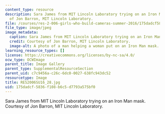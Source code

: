 ```yaml
---
content_type: resource
description: Sara James from MIT Lincoln Laboratory trying on an Iron Man mask. Courtesy
  of Jon Barron, MIT Lincoln Laboratory.
file: /courses/res-2-006-girls-who-build-cameras-summer-2016/175dadcf5836f108b6c5d7793a575bf0_RES2006SU16_28.jpg
file_type: image/jpeg
image_metadata:
  caption: Sara James from MIT Lincoln Laboratory trying on an Iron Man mask.
  credit: Courtesy of Jon Barron, MIT Lincoln Laboratory.
  image-alt: A photo of a man helping a woman put on an Iron Man mask.
learning_resource_types: []
license: https://creativecommons.org/licenses/by-nc-sa/4.0/
ocw_type: OCWImage
parent_title: Image Gallery
parent_type: SupplementalResourceSection
parent_uid: c7c9456a-c26c-6dc0-0027-638fc943dc52
resourcetype: Image
title: RES2006SU16_28.jpg
uid: 175dadcf-5836-f108-b6c5-d7793a575bf0
---
```

Sara James from MIT Lincoln Laboratory trying on an Iron Man mask. Courtesy of Jon Barron, MIT Lincoln Laboratory.